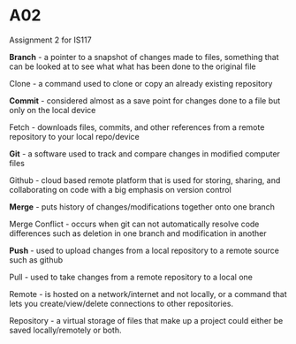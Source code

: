 # A02
Assignment 2 for IS117


**Branch** - a pointer to a snapshot of changes made to files, something that can be looked at to see what what has been done to the original file

Clone - a command used to clone or copy an already existing repository

**Commit** - considered almost as a save point for changes done to a file but only on the local device

Fetch - downloads files, commits, and other references from a remote repository to your local repo/device

**Git** - a software used to track and compare changes in modified computer files

Github - cloud based remote platform that is used for storing, sharing, and collaborating on code with a big emphasis on version control

**Merge** - puts history of changes/modifications together onto one branch

Merge Conflict - occurs when git can not automatically resolve code differences such as deletion in one branch and modification in another

**Push** -  used to upload changes from a local repository to a remote source such as github

Pull - used to take changes from a remote repository to a local one

Remote - is hosted on a network/internet and not locally, or a command that lets you create/view/delete connections to other repositories.

Repository - a virtual storage of files that make up a project could either be saved locally/remotely or both.
